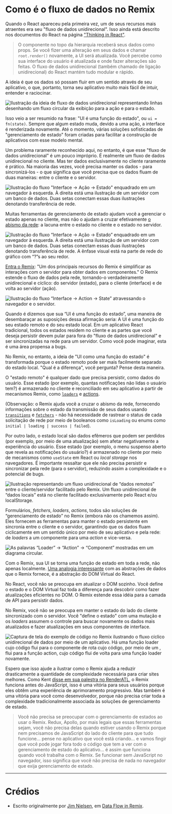 # Como é o fluxo de dados no Remix

Quando o React apareceu pela primeira vez, um de seus recursos mais atraentes era seu "fluxo de dados unidirecional". Isso ainda está descrito nos documentos do React na página ["Thinking in React"](https://reactjs.org/docs/thinking-in-react.html).

> O componente no topo da hierarquia receberá seus dados como props. Se você fizer uma alteração em seus dados e chamar `root.render()` novamente, a UI será atualizada. Você percebe como sua interface do usuário é atualizada e onde fazer alterações são feitas. O fluxo de dados unidirecional (também chamado de ligação unidirecional) do React mantém tudo modular e rápido.

A ideia é que os dados só possam fluir em um sentido através de seu aplicativo, o que, portanto, torna seu aplicativo muito mais fácil de intuir, entender e raciocinar.

![Ilustração da ideia de fluxo de dados unidirecional representando linhas desenhando um fluxo circular da exibição para a ação e para o estado.](https://remix.run/blog-images/posts/remix-data-flow/view-action-state.png)

Isso veio a ser resumido na frase: "UI é uma função do estado", ou `ui = fn(state)`. Sempre que algum estado muda, devido a uma ação, a interface é renderizada novamente. Até o momento, várias soluções sofisticadas de "gerenciamento de estado" foram criadas para facilitar a construção de aplicativos com esse modelo mental.

Um problema raramente reconhecido aqui, no entanto, é que esse "fluxo de dados unidirecional" é um pouco impróprio. É realmente um fluxo de dados unidirecional no cliente. Mas ter dados exclusivamente no cliente raramente é prático. Na maioria das vezes, você precisa manter os dados - para sincronizá-los - o que significa que você precisa que os dados fluam de duas maneiras: entre o cliente e o servidor.

![Ilustração do fluxo "Interface -> Ação -> Estado" enquadrado em um navegador à esquerda. À direita está uma ilustração de um servidor com um banco de dados. Duas setas conectam essas duas ilustrações denotando transferência de rede.](https://remix.run/blog-images/posts/remix-data-flow/view-action-state-server-client.png)

Muitas ferramentas de gerenciamento de estado ajudam você a gerenciar o estado apenas no cliente, mas não o ajudam a cruzar efetivamente [o abismo da rede](https://kentcdodds.com/blog/remix-the-yang-to-react-s-yin): a lacuna entre o estado no cliente e o estado no servidor.

![Ilustração do fluxo “Interface -> Ação -> Estado” enquadrado em um navegador à esquerda. À direita está uma ilustração de um servidor com um banco de dados. Duas setas conectam essas duas ilustrações denotando transferência de rede. A ênfase visual está na parte de rede do gráfico com “?”s ao seu redor.](https://remix.run/blog-images/posts/remix-data-flow/view-action-state-network.png)

[Entra o Remix](https://remix.run/docs/en/v1/guides/data-loading): "Um dos principais recursos do Remix é simplificar as interações com o servidor para obter dados em componentes." O Remix estende o fluxo de dados pela rede, tornando-o verdadeiramente unidirecional e cíclico: do servidor (estado), para o cliente (interface) e de volta ao servidor (ação).

![Ilustração do fluxo “Interface -> Action -> State” atravessando o navegador e o servidor.](https://remix.run/blog-images/posts/remix-data-flow/view-action-state-server-client-network.png)

Quando é dizemos que sua “UI é uma função do estado”, uma maneira de desembaraçar as suposições dessa afirmação seria: A UI é uma função do seu estado remoto e do seu estado local. Em um aplicativo React tradicional, todos os estados residem no cliente e as partes que você deseja persistir devem pular para fora do "fluxo de dados unidirecional" e ser sincronizadas na rede para um servidor. Como você pode imaginar, esta é uma área propensa a bugs.

No Remix, no entanto, a ideia de "UI como uma função do estado" é transformada porque o estado remoto pode ser mais facilmente separado do estado local. "Qual é a diferença", você pergunta? Pense desta maneira.

O "estado remoto" é qualquer dado que precisa persistir, como dados do usuário. Esse estado (por exemplo, quantas notificações não lidas o usuário tem?) é armazenado no cliente e reconciliado em seu aplicativo a partir de mecanismos Remix, como [`loaders`](https://remix.run/docs/en/v1/guides/data-loading) e [actions](https://remix.run/docs/en/v1/guides/data-writes).

(Observação: o Remix ajuda você a cruzar o abismo da rede, fornecendo informações sobre o estado da transmissão de seus dados usando [`transitions`](https://remix.run/docs/en/v1.5.1/api/remix#usetransition) e [`fetchers`](https://remix.run/docs/en/v1/api/remix#usefetcher) - não há necessidade de rastrear o status de cada solicitação de rede por meio de booleanos como `isLoading` ou enums como `initial | loading | success | failed`).

Por outro lado, o estado local são dados efêmeros que podem ser perdidos (por exemplo, por meio de uma atualização) sem afetar negativamente a experiência do usuário. Esse estado (por exemplo, o menu suspenso aberto que revela as notificações do usuário?) é armazenado no cliente por meio de mecanismos como `useState` em React ou _local storage_ nos navegadores. É importante ressaltar que ele não precisa persistir e sincronizar pela rede (para o servidor), reduzindo assim a complexidade e o potencial de bugs.

![Ilustração representando um fluxo unidirecional de “dados remotos” entre o cliente/servidor facilitado pelo Remix. Um fluxo unidirecional de “dados locais” está no cliente facilitado exclusivamente pelo React e/ou localStorage.](https://remix.run/blog-images/posts/remix-data-flow/view-action-state-local-vs-remote.png)

Formulários, _fetchers_, _loaders_, _actions_, todos são soluções de “gerenciamento de estado” no Remix (embora não os chamemos assim). Eles fornecem as ferramentas para manter o estado persistente em sincronia entre o cliente e o servidor, garantindo que os dados fluam ciclicamente em um sentido único por meio de seu aplicativo e pela rede: de _loaders_ a um componente para uma _action_ e vice-versa.

![As palavras “Loader” -> “Action” -> “Component” mostradas em um diagrama circular.](https://remix.run/blog-images/posts/remix-data-flow/loader-action-component.png)

Com o Remix, sua UI se torna uma função de estado em toda a rede, não apenas localmente. [Uma analogia interessante](https://discord.com/channels/770287896669978684/770287896669978687/980184501726642186) com as abstrações de dados que o Remix fornece, é a abstração do DOM Virtual do React.

No React, você não se preocupa em atualizar o DOM sozinho. Você define o estado e o DOM Virtual faz toda a diferença para descobrir como fazer atualizações eficientes no DOM. O Remix estende essa idéia para a camada de API para persistir dados.

No Remix, você não se preocupa em manter o estado do lado do cliente sincronizado com o servidor. Você "define o estado" com uma mutação e os _loaders_ assumem o controle para buscar novamente os dados mais atualizados e fazer atualizações em seus componentes de interface.

![Captura de tela do exemplo de código no Remix ilustrando o fluxo cíclico unidirecional de dados por meio de um aplicativo. Há uma função loader cujo código flui para o componente de rota cujo código, por meio de um <Form>, flui para a função action, cujo código flui de volta para uma função loader novamente.](https://remix.run/blog-images/posts/remix-data-flow/loader-action-component-code.png)

Espero que isso ajude a ilustrar como o Remix ajuda a reduzir drasticamente a quantidade de complexidade necessária para criar sites melhores. Como Kent [disse em sua palestra no RenderATL](https://youtu.be/zED9ePuht4g?t=24852), o Remix funciona antes do JavaScript, isso é uma vitória para seus usuários porque eles obtêm uma experiência de aprimoramento progressivo. Mas também é uma vitória para você como desenvolvedor, porque não precisa criar toda a complexidade tradicionalmente associada às soluções de gerenciamento de estado.

> Você não precisa se preocupar com o gerenciamento de estados ao usar o Remix. Redux, Apollo, por mais legais que essas ferramentas sejam, você não precisa delas quando estiver usando o Remix porque nem precisamos de JavaScript do lado do cliente para que tudo funcione... pense no aplicativo que você está criando... e vamos fingir que você pode jogar fora todo o código que tem a ver com o gerenciamento de estado do aplicativo... é assim que funciona quando você trabalha com o Remix. Se funcionar sem JavaScript no navegador, isso significa que você não precisa de nada no navegador que exija gerenciamento de estado.

---

# Crédios

- Escrito originalmente por [Jim Nielsen](https://twitter.com/jimniels), em [Data Flow in Remix](https://remix.run/blog/remix-data-flow).
